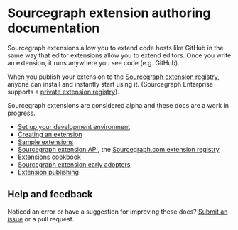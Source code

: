 # Sourcegraph extension authoring documentation

Sourcegraph extensions allow you to extend code hosts like GitHub in the same way that editor extensions allow you to extend editors. Once you write an extension, it runs anywhere you see code (e.g. GitHub).

When you publish your extension to the [Sourcegraph extension registry](https://sourcegraph.com/extensions), anyone can install and instantly start using it. (Sourcegraph Enterprise supports a [private extension registry](https://docs.sourcegraph.com/extensions)).

Sourcegraph extensions are considered alpha and these docs are a work in progress.

 - [Set up your development environment](docs/development_environment.md)
 - [Creating an extension](docs/creating_an_extension.md)
 - [Sample extensions](https://github.com/sourcegraph/sourcegraph-extension-samples)
 - [Sourcegraph extension API](https://github.com/sourcegraph/sourcegraph-extension-api), the [Sourcegraph.com extension registry](https://sourcegraph.com/extensions)
 - [Extensions cookbook](docs/cookbook.md)
 - [Sourcegraph extension early adopters](docs/early_adopters.md)
 - [Extension publishing](docs/extension_publishing.md)

## Help and feedback

Noticed an error or have a suggestion for improving these docs? [Submit an issue](https://github.com/sourcegraph/sourcegraph-extension-docs/issues) or a pull request.
